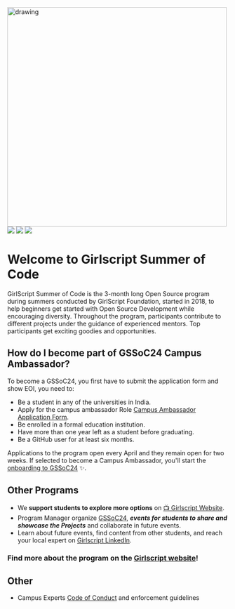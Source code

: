 <img src="https://raw.githubusercontent.com/girlscript/gssoc-assets/main/Logos/GS_logo_White.png#gh-dark-mode-only" alt="drawing" width="500"/>
<a href="https://github.com/girlscript"><img src="https://img.shields.io/badge/Girlscript GitHub%20-%231DA1F2.svg?&style=for-the-badge&logo=GitHub&logoColor=white&color=grey"></a> <a href="https://twitter.com/girlscriptsoc"><img src="https://img.shields.io/badge/Twitter%20-%231DA1F2.svg?&style=for-the-badge&logo=Twitter&logoColor=white"></a>  <a href="https://www.facebook.com/girlscriptsoc/"><img src="https://img.shields.io/badge/Facebook%20-%231DA1F2.svg?&style=for-the-badge&logo=Facebook&logoColor=white&color=0573e7"></a>

# Welcome to Girlscript Summer of Code

GirlScript Summer of Code is the 3-month long Open Source program during summers conducted by GirlScript Foundation, started in 2018, to help beginners get started with Open Source Development while encouraging diversity. Throughout the program, participants contribute to different projects under the guidance of experienced mentors. Top participants get exciting goodies and opportunities.

## How do I become part of GSSoC24 Campus Ambassador?

To become a GSSoC24, you first have to submit the application form and show EOI, you need to:
- Be a student in any of the universities in India.
- Apply for the campus ambassador Role [Campus Ambassador Application Form](https://swiy.co/campus-ambassador).
- Be enrolled in a  formal education institution.
- Have more than one year left as a student before graduating.
- Be a GitHub user for at least six months.

Applications to the program open every April and they remain open for two weeks. If selected to become a Campus Ambassador, you'll start the [onboarding to GSSoC24](https://gssoc.girlscript.tech/) ✨.

## Other Programs
- We **support students to explore more options** on [📺 Girlscript Website](https://gssoc.girlscript.tech/).
- Program Manager organize [GSSoC24](https://gssoc.girlscript.tech/), ***events for students to share and showcase the Projects*** and collaborate in future events.
- Learn about future events, find content from other students, and reach your local expert on [Girlscript LinkedIn](https://www.linkedin.com/company/girlscriptsoc).

### Find more about the program on the [Girlscript website](https://gssoc.girlscript.tech/)!

## Other
- Campus Experts [Code of Conduct](https://github.com/GSSoC24/.github/blob/main/CODE_OF_CONDUCT.md) and enforcement guidelines
